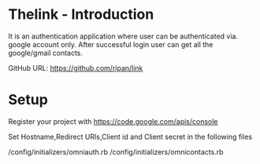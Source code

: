 Thelink - Introduction
====

It is an authentication application where user can be authenticated via. google account only.
After successful login user can get all the google/gmail contacts.

GitHub URL: https://github.com/ripan/link


Setup
====

Register your project with https://code.google.com/apis/console

Set Hostname,Redirect URIs,Client id and Client secret in the following files

/config/initializers/omniauth.rb
/config/initializers/omnicontacts.rb
